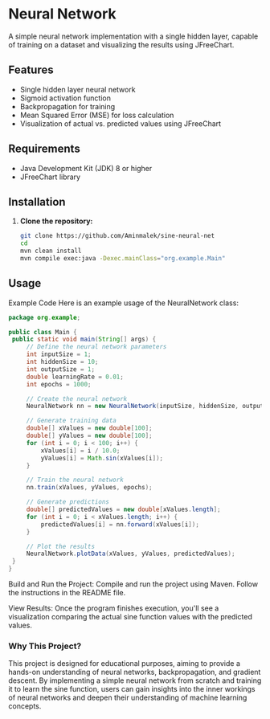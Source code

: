 # Neural Network

A simple neural network implementation with a single hidden layer, capable of training on a dataset and visualizing the results using JFreeChart.

## Features

- Single hidden layer neural network
- Sigmoid activation function
- Backpropagation for training
- Mean Squared Error (MSE) for loss calculation
- Visualization of actual vs. predicted values using JFreeChart

## Requirements

- Java Development Kit (JDK) 8 or higher
- JFreeChart library

## Installation

1. **Clone the repository:**

   ```bash
   git clone https://github.com/Aminmalek/sine-neural-net
   cd 
   mvn clean install
   mvn compile exec:java -Dexec.mainClass="org.example.Main"


## Usage
Example Code
Here is an example usage of the NeuralNetwork class:
   ```java
package org.example;

public class Main {
    public static void main(String[] args) {
        // Define the neural network parameters
        int inputSize = 1;
        int hiddenSize = 10;
        int outputSize = 1;
        double learningRate = 0.01;
        int epochs = 1000;

        // Create the neural network
        NeuralNetwork nn = new NeuralNetwork(inputSize, hiddenSize, outputSize, learningRate);

        // Generate training data
        double[] xValues = new double[100];
        double[] yValues = new double[100];
        for (int i = 0; i < 100; i++) {
            xValues[i] = i / 10.0;
            yValues[i] = Math.sin(xValues[i]);
        }

        // Train the neural network
        nn.train(xValues, yValues, epochs);

        // Generate predictions
        double[] predictedValues = new double[xValues.length];
        for (int i = 0; i < xValues.length; i++) {
            predictedValues[i] = nn.forward(xValues[i]);
        }

        // Plot the results
        NeuralNetwork.plotData(xValues, yValues, predictedValues);
    }
}
```
Build and Run the Project: Compile and run the project using Maven. Follow the instructions in the README file.

View Results: Once the program finishes execution, you'll see a visualization comparing the actual sine function values with the predicted values.

### Why This Project?
This project is designed for educational purposes, aiming to provide a hands-on understanding of neural networks, backpropagation, and gradient descent. By implementing a simple neural network from scratch and training it to learn the sine function, users can gain insights into the inner workings of neural networks and deepen their understanding of machine learning concepts.


